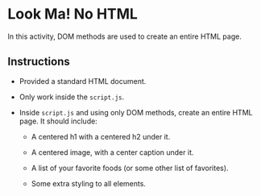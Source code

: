 # Look Ma! No HTML

In this activity, DOM methods are used to create an entire HTML page.

## Instructions

* Provided a standard HTML document. 

* Only work inside the `script.js`.

* Inside `script.js` and using only DOM methods, create an entire HTML page. It should include:

  * A centered h1 with a centered h2 under it.

  * A centered image, with a center caption under it.

  * A list of your favorite foods (or some other list of favorites).

  * Some extra styling to all elements.
  